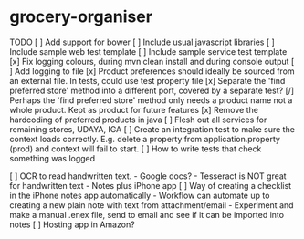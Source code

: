 # grocery-organiser

TODO
[ ] Add support for bower
[ ] Include usual javascript libraries
[ ] Include sample web test template
[ ] Include sample service test template
[x] Fix logging colours, during mvn clean install and during console output
[ ] Add logging to file
[x] Product preferences should ideally be sourced from an external file. In tests, could use test property file
[x] Separate the 'find preferred store' method into a different port, covered by a separate test?
[/] Perhaps the 'find preferred store' method only needs a product name not a whole product. Kept as product for future features
[x] Remove the hardcoding of preferred products in java
[ ] Flesh out all services for remaining stores, UDAYA, IGA
[ ] Create an integration test to make sure the context loads correctly. E.g. delete a property from application.property (prod) and context will fail to start.
[ ] How to write tests that check something was logged

[ ] OCR to read handwritten text.
    - Google docs?
    - Tesseract is NOT great for handwritten text
    - Notes plus iPhone app
[ ] Way of creating a checklist in the iPhone notes app automatically
    - Workflow can automate up to creating a new plain note with text from attachment/email
    - Experiment and make a manual .enex file, send to email and see if it can be imported into notes
[ ] Hosting app in Amazon?